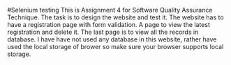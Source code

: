 #Selenium testing
This is Assignment 4 for Software Quality Assurance Technique.
The task is to design the website and test it.
The website has to have a registration page with form validation.
A page to view the latest registration and delete it.
The last page is to view all the records in database.
I have have not used any database in this website, rather have used the local storage of brower so make sure your browser supports local storage.
